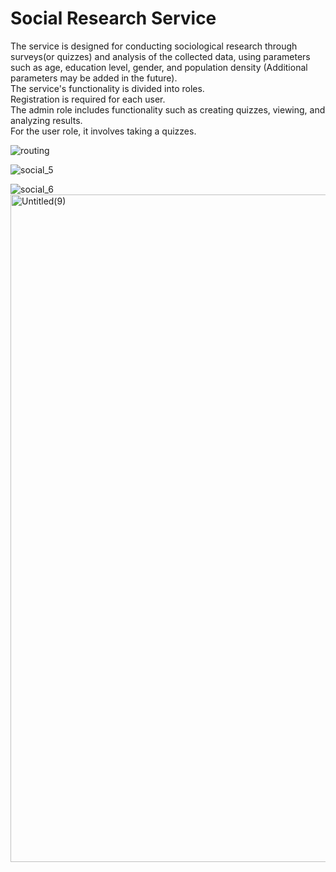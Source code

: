 # Social Research Service
The service is designed for conducting sociological research through surveys(or quizzes) and analysis of the collected data, using parameters such as age, education level, gender, and population density (Additional parameters may be added in the future).  
The service's functionality is divided into roles.  
Registration is required for each user.  
The admin role includes functionality such as creating quizzes, viewing, and analyzing results.  
For the user role, it involves taking a quizzes.  
  
  
![routing](https://github.com/fff4k8/social_research/assets/25677966/7da46a40-d5d6-45ad-b126-286c542275bf)  


![social_5](https://github.com/fff4k8/social_research/assets/25677966/86c8d50c-e8f0-4ed4-ac4f-618630a8d1fd) 



    
![social_6](https://github.com/fff4k8/social_research/assets/25677966/1e81eafa-32e2-48cd-a215-b2273dff2535)
<img width="1068" alt="Untitled(9)" src="https://github.com/fff4k8/social_research/assets/25677966/5af7524c-ee90-4fe4-ad7a-dbc16259b744">

